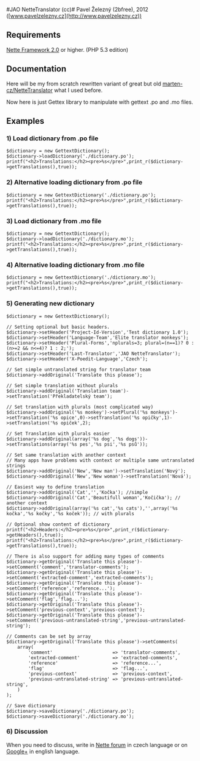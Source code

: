 #JAO NetteTranslator (cc)#
Pavel Železný (2bfree), 2012 ([www.pavelzelezny.cz](http://www.pavelzelezny.cz))

## Requirements ##

[Nette Framework 2.0](http://nette.org) or higher. (PHP 5.3 edition)

## Documentation ##

Here will be my from scratch rewritten variant of great but old [marten-cz/NetteTranslator](https://github.com/marten-cz/NetteTranslator) what I used before.

Now here is just Gettex library to manipulate with gettext .po and .mo files.

## Examples ##

### 1) Load dictionary from .po file ###

	$dictionary = new GettextDictionary();
	$dictionary->loadDictionary('./dictionary.po');
	printf("<h2>Translations:</h2><pre>%s</pre>",print_r($dictionary->getTranslations(),true));


### 2) Alternative loading dictionary from .po file ###

	$dictionary = new GettextDictionary('./dictionary.po');
	printf("<h2>Translations:</h2><pre>%s</pre>",print_r($dictionary->getTranslations(),true));


### 3) Load dictionary from .mo file ###

	$dictionary = new GettextDictionary();
	$dictionary->loadDictionary('./dictionary.mo');
	printf("<h2>Translations:</h2><pre>%s</pre>",print_r($dictionary->getTranslations(),true));


### 4) Alternative loading dictionary from .mo file ###

	$dictionary = new GettextDictionary('./dictionary.mo');
	printf("<h2>Translations:</h2><pre>%s</pre>",print_r($dictionary->getTranslations(),true));


### 5) Generating new dictionary ###

	$dictionary = new GettextDictionary();

	// Setting optional but basic headers.
	$dictionary->setHeader('Project-Id-Version','Test dictionary 1.0');
	$dictionary->setHeader('Language-Team','Elite translator monkeys');
	$dictionary->setHeader('Plural-Forms','nplurals=3; plural=(n==1)? 0 : (n>=2 && n<=4)? 1 : 2;');
	$dictionary->setHeader('Last-Translator','JAO NetteTranslator');
	$dictionary->setHeader('X-Poedit-Language','Czech');

	// Set simple untranslated string for translator team
	$dictionary->addOriginal('Translate this please');

	// Set simple translation without plurals
	$dictionary->addOriginal('Translation team')->setTranslation('Překladatelský team');

	// Set translation with plurals (most complicated way)
	$dictionary->addOriginal('%s monkey')->setPlural('%s monkeys')->setTranslation('%s opice',0)->setTranslation('%s opičky',1)->setTranslation('%s opiček',2);

	// Set Translation with plurals easier
	$dictionary->addOriginal(array('%s dog','%s dogs'))->setTranslations(array('%s pes','%s psi','%s psů'));

	// Set same translation with another context
	// Many apps have problems with context or multiple same untranslated strings
	$dictionary->addOriginal('New','New man')->setTranslation('Nový');
	$dictionary->addOriginal('New','New woman')->setTranslation('Nová');

	// Easiest way to define translation
	$dictionary->addOriginal('Cat','','Kočka'); //simple
	$dictionary->addOriginal('Cat','Beautifull woman','Kočička'); // another context
	$dictionary->addOriginal(array('%s cat','%s cats'),'',array('%s kočka','%s kočky','%s koček')); // with plurals

	// Optional show content of dictionary
	printf("<h2>Headers:</h2><pre>%s</pre>",print_r($dictionary->getHeaders(),true));
	printf("<h2>Translations:</h2><pre>%s</pre>",print_r($dictionary->getTranslations(),true));

	// There is also support for adding many types of comments
	$dictionary->getOriginal('Translate this please')->setComment('comment','translator-comments');
	$dictionary->getOriginal('Translate this please')->setComment('extracted-comment','extracted-comments');
	$dictionary->getOriginal('Translate this please')->setComment('reference','reference...');
	$dictionary->getOriginal('Translate this please')->setComment('flag','flag...');
	$dictionary->getOriginal('Translate this please')->setComment('previous-context','previous-context');
	$dictionary->getOriginal('Translate this please')->setComment('previous-untranslated-string','previous-untranslated-string');

	// Comments can be set by array
	$dictionary->getOriginal('Translate this please')->setComments(
		array(
			'comment'                      => 'translator-comments',
			'extracted-comment'            => 'extracted-comments',
			'reference'                    => 'reference...',
			'flag'                         => 'flag...',
			'previous-context'             => 'previous-context',
			'previous-untranslated-string' => 'previous-untranslated-string',
		)
	);

	// Save dictionary
	$dictionary->saveDictionary('./dictionary.po');
	$dictionary->saveDictionary('./dictionary.mo');

### 6) Discussion ###
When you need to discuss, write in [Nette forum](http://forum.nette.org/cs/10020-jao-nettetranslator-translatorpanel-jinak-a-mozna-nekdy-i-lepe) in czech language or on [Google+](https://plus.google.com/117076681840647718622) in english language.